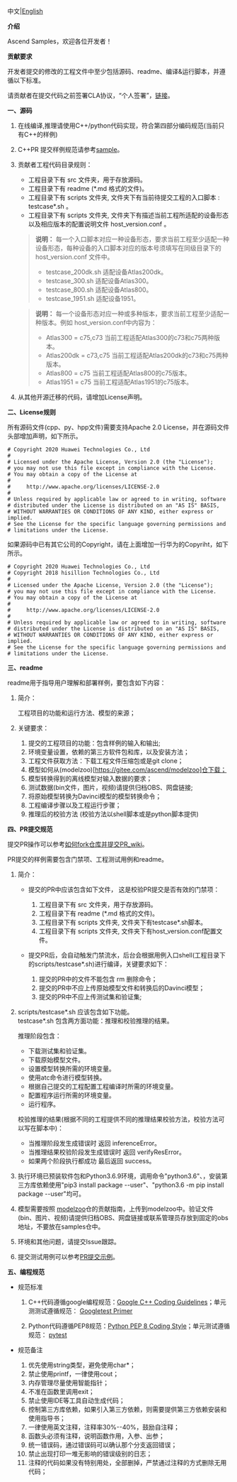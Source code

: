 中文|[English](CONTRIBUTING_EN.md) 

**介绍**

Ascend Samples，欢迎各位开发者！

 **贡献要求**

开发者提交的修改的工程文件中至少包括源码、readme、编译&运行脚本，并遵循以下标准。

请贡献者在提交代码之前签署CLA协议，“个人签署”，[链接](https://clasign.osinfra.cn/sign/Z2l0ZWUlMkZhc2NlbmQ=)。

 **一、源码**

1. 在线编译,推理请使用C++/python代码实现，符合第四部分编码规范(当前只有C++的样例)

2. C++PR 提交样例规范请参考[sample](./cplusplus/level2_simple_inference/1_classification/googlenet_imagenet_picture)。

3. 贡献者工程代码目录规则：   
    
    -   工程目录下有 src 文件夹，用于存放源码。   
    -   工程目录下有 readme (*.md 格式的文件)。   
    -   工程目录下有 scripts 文件夹, 文件夹下有当前待提交工程的入口脚本 : testcase*.sh 。
    -   工程目录下有 scripts 文件夹, 文件夹下有描述当前工程所适配的设备形态以及相应版本的配置说明文件 host_version.conf 。
    
    > **说明：** 每一个入口脚本对应一种设备形态，要求当前工程至少适配一种设备形态，每种设备的入口脚本对应的版本号须填写在同级目录下的 host_version.conf 文件中。
    >- testcase_200dk.sh   适配设备Atlas200dk。   
    >- testcase_300.sh     适配设备Atlas300。   
    >- testcase_800.sh     适配设备Atlas800。   
    >- testcase_1951.sh    适配设备1951。
   
    > **说明：** 每一个设备形态对应一种或多种版本，要求当前工程至少适配一种版本。例如 host_version.conf中内容为：
    >- Atlas300 = c75,c73         当前工程适配Atlas300的c73和c75两种版本。
    >- Atlas200dk = c73,c75       当前工程适配Atlas200dk的c73和c75两种版本。
    >- Atlas800 = c75             当前工程适配Atlas800的c75版本。
    >- Atlas1951 = c75            当前工程适配Atlas1951的c75版本。


4. 从其他开源迁移的代码，请增加License声明。

 **二、License规则**

所有源码文件(cpp、py、hpp文件)需要支持Apache 2.0 License，并在源码文件头部增加声明，如下所示。
```
# Copyright 2020 Huawei Technologies Co., Ltd
#
# Licensed under the Apache License, Version 2.0 (the "License");
# you may not use this file except in compliance with the License.
# You may obtain a copy of the License at
#
#     http://www.apache.org/licenses/LICENSE-2.0
#
# Unless required by applicable law or agreed to in writing, software
# distributed under the License is distributed on an "AS IS" BASIS,
# WITHOUT WARRANTIES OR CONDITIONS OF ANY KIND, either express or implied.
# See the License for the specific language governing permissions and
# limitations under the License.
```
如果源码中已有其它公司的Copyright，请在上面增加一行华为的Copyriht，如下所示。
```
# Copyright 2020 Huawei Technologies Co., Ltd
# Copyright 2018 hisillion Technologies Co., Ltd
#
# Licensed under the Apache License, Version 2.0 (the "License");
# you may not use this file except in compliance with the License.
# You may obtain a copy of the License at
#
#     http://www.apache.org/licenses/LICENSE-2.0
#
# Unless required by applicable law or agreed to in writing, software
# distributed under the License is distributed on an "AS IS" BASIS,
# WITHOUT WARRANTIES OR CONDITIONS OF ANY KIND, either express or implied.
# See the License for the specific language governing permissions and
# limitations under the License.
```

 **三、readme**

readme用于指导用户理解和部署样例，要包含如下内容：

1. 简介：

    工程项目的功能和运行方法、模型的来源；

2. 关键要求：

    1. 提交的工程项目的功能：包含样例的输入和输出;   
    2. 环境变量设置，依赖的第三方软件包和库，以及安装方法；   
    3. 工程文件获取方法：下载工程文件压缩包或是git clone；   
    4. 模型如何从(modelzoo)[https://gitee.com/ascend/modelzoo]仓下载；  
    5. 模型转换得到的离线模型对输入数据的要求；   
    6. 测试数据(bin文件，图片，视频)请提供归档OBS、网盘链接;   
    7. 将原始模型转换为Davinci模型的模型转换命令；   
    8. 工程编译步骤以及工程运行步骤；  
    9. 推理后的校验方法 (校验方法以shell脚本或是python脚本提供)   

 **四、PR提交规范**

提交PR操作可以参考[如何fork仓库并提交PR_wiki](https://gitee.com/ascend/samples/wikis/%E5%A6%82%E4%BD%95fork%E4%BB%93%E5%BA%93%E5%B9%B6%E6%8F%90%E4%BA%A4PR?sort_id=3271318)。

PR提交的样例需要包含门禁项、工程测试用例和readme。

1. 简介：

   - 提交的PR中应该包含如下文件， 这是校验PR提交是否有效的门禁项： 

        1. 工程目录下有 src 文件夹，用于存放源码。   
        2. 工程目录下有 readme (*.md 格式的文件)。   
        3. 工程目录下有 scripts 文件夹, 文件夹下有testcase*.sh脚本。
        4. 工程目录下有 scripts 文件夹, 文件夹下有host_version.conf配置文件。   

   - 提交PR后，会自动触发门禁流水，后台会根据用例入口shell(工程目录下的scripts/testcase*.sh)进行编译，关键要求如下：

        1. 提交的PR中的文件不能包含 rm 删除命令；   
        2. 提交的PR中不应上传原始模型文件和转换后的Davinci模型；   
        3. 提交的PR中不应上传测试集和验证集;   

2. scripts/testcase*.sh 应该包含如下功能。   
    testcase*.sh 包含两方面功能：推理和校验推理的结果。 
  
    推理阶段包含：   
    -    下载测试集和验证集。    
    -    下载原始模型文件。   
    -    设置模型转换所需的环境变量。   
    -    使用atc命令进行模型转换。   
    -    根据自己提交的工程配置工程编译时所需的环境变量。   
    -    配置程序运行所需的环境变量。  
    -    运行程序。    

    校验推理的结果(根据不同的工程提供不同的推理结果校验方法，校验方法可以写在脚本中)：   
    -    当推理阶段发生成错误时 返回 inferenceError。     
    -    当推理结果校验阶段发生成错误时 返回 verifyResError。    
    -    如果两个阶段执行都成功 最后返回 success。   

3. 执行环境已预装软件包和Python3.6.9环境，调用命令"python3.6"、，安装第三方库依赖使用"pip3 install package --user"、"python3.6 -m pip install package --user"均可。

4. 模型需要按照 [modelzoo](https://gitee.com/ascend/modelzoo)仓的贡献指南，上传到modelzoo中。验证文件(bin、图片、视频)请提供归档OBS、网盘链接或联系管理员存放到固定的obs地址，不要放在samples仓中。

5. 环境和其他问题，请提交Issue跟踪。

6. 提交测试用例可以参考[PR提交示例](./cplusplus/level2_simple_inference/1_classification/googlenet_imagenet_picture)。


 **五、编程规范**

- 规范标准

    1. C++代码遵循google编程规范：[Google C++ Coding Guidelines](http://google.github.io/styleguide/cppguide.html)；单元测测试遵循规范： [Googletest Primer](https://github.com/google/googletest/blob/master/googletest/docs/primer.md)  

    2. Python代码遵循PEP8规范：[Python PEP 8 Coding Style](https://pep8.org/)；单元测试遵循规范： [pytest](http://www.pytest.org/en/latest/)

- 规范备注

    1. 优先使用string类型，避免使用char*；   
    2. 禁止使用printf，一律使用cout；   
    3. 内存管理尽量使用智能指针；   
    4. 不准在函数里调用exit；   
    5. 禁止使用IDE等工具自动生成代码；   
    6. 控制第三方库依赖，如果引入第三方依赖，则需要提供第三方依赖安装和使用指导书；   
    7. 一律使用英文注释，注释率30%--40%，鼓励自注释；   
    8. 函数头必须有注释，说明函数作用，入参、出参；   
    9. 统一错误码，通过错误码可以确认那个分支返回错误；   
    10. 禁止出现打印一堆无影响的错误级别的日志；   
    11. 注释的代码如果没有特别用处，全部删掉，严禁通过注释的方式删除无用代码；
